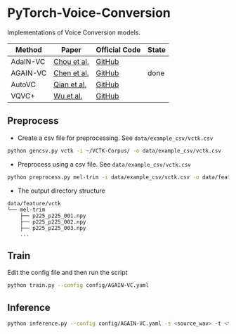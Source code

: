 # PyTorch-Voice-Conversion
Implementations of Voice Conversion models.

| Method | Paper | Official Code | State |
| -- | -- | -- | -- |
| AdaIN-VC | [Chou et al.](https://arxiv.org/abs/1904.05742) | [GitHub](https://github.com/jjery2243542/adaptive_voice_conversion) |  |
| AGAIN-VC | [Chen et al.](https://arxiv.org/abs/2011.00316) | [GitHub](https://github.com/kimythanly/again-vc) | done |
| AutoVC | [Qian et al.](https://arxiv.org/abs/1905.05879) | [GitHub](https://github.com/auspicious3000/autovc) |  |
| VQVC+ | [Wu et al.](https://arxiv.org/abs/2006.04154) | [GitHub](https://github.com/ericwudayi/SkipVQVC) |  |


## Preprocess

- Create a csv file for preprocessing. See `data/example_csv/vctk.csv`
```bash
python gencsv.py vctk -i ~/VCTK-Corpus/ -o data/example_csv/vctk.csv
```

- Preprocess using a csv file. See `data/example_csv/vctk.csv`
```bash
python preprocess.py mel-trim -i data/example_csv/vctk.csv -o data/feature/vctk
```

- The output directory structure
```
data/feature/vctk
└── mel-trim
    ├── p225_p225_001.npy
    ├── p225_p225_002.npy
    ├── p225_p225_003.npy
    ...
```

## Train
Edit the config file and then run the script
```bash
python train.py --config config/AGAIN-VC.yaml
```

## Inference
```bash
python inference.py --config config/AGAIN-VC.yaml -s <source_wav> -t <target_wav> -o <output_wav_or_dir>
```

